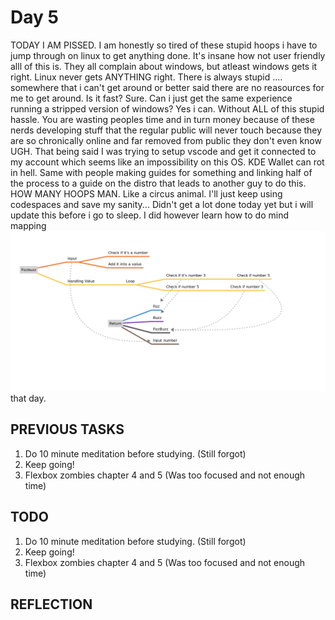 # Day 5

TODAY I AM PISSED. I am honestly so tired of these stupid hoops i have to jump through on linux to get anything done. It's insane how not user friendly alll of this is. They all complain about windows, but atleast windows gets it right. Linux never gets ANYTHING right. There is always stupid .... somewhere that i can't get around or better said there are no reasources for me to get around. Is it fast? Sure. Can i just get the same experience running a stripped version of windows? Yes i can. Without ALL of this stupid hassle. You are wasting peoples time and in turn money because of these nerds developing stuff that the regular public will never touch because they are so chronically online and far removed from public they don't even know UGH. That being said I was trying to setup vscode and get it connected to my account which seems like an impossibility on this OS. KDE Wallet can rot in hell. Same with people making guides for something and linking half of the process to a guide on the distro that leads to another guy to do this. HOW MANY HOOPS MAN. Like a circus animal. I'll just keep using codespaces and save my sanity... Didn't get a lot done today yet but i will update this before i go to sleep.
I did however learn how to do mind mapping ![mind mapping](example_mindmap.png) that day.

## PREVIOUS TASKS

1. Do 10 minute meditation before studying. (Still forgot)
2. Keep going!
3. Flexbox zombies chapter 4 and 5 (Was too focused and not enough time)

## TODO

1. Do 10 minute meditation before studying. (Still forgot)
2. Keep going!
3. Flexbox zombies chapter 4 and 5 (Was too focused and not enough time)

## REFLECTION
